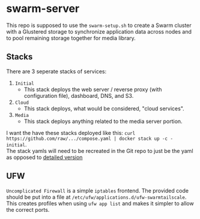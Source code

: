 # swarm-server
This repo is supposed to use the `swarm-setup.sh` to create a Swarm cluster with a Glustered storage to synchronize application data across nodes and to pool remaining storage together for media library.

## Stacks

There are 3 seperate stacks of services:
1. `Initial`
    - This stack deploys the web server / reverse proxy (with configuration file), dashboard, DNS, and S3.
2. `Cloud`
    - This stack deploys, what would be considered, "cloud services". 
3. `Media`
    - This stack deploys anything related to the media server portion.

I want the have these stacks deployed like this: `curl https://github.com/raw/.../compose.yaml | docker stack up -c - initial`. \
The stack yamls will need to be recreated in the Git repo to just be the yaml as opposed to [detailed version](https://git.cafio.co/casey/swarm-server/src/commit/0a699d4e96c83b28e40b68bbc9828bb2e1b3d2be/Compose%20File%28s%29.md)

## UFW
`Uncomplicated Firewall` is a simple `iptables` frontend. The provided code should be put into a file at `/etc/ufw/applications.d/ufw-swarmtailscale`. This creates profiles when using `ufw app list` and makes it simpler to allow the correct ports.
